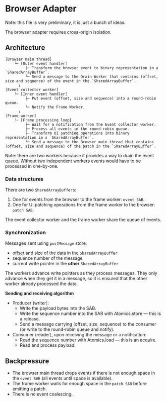 # Browser Adapter

Note: this file is very preliminary, it is just a bunch of ideas.

The browser adapter requires cross-origin isolation.

## Architecture

```text
[Browser main thread]
    └─ [Outer event handler]
         ├─ Transform the browser event to binary representation in a `SharedArrayBuffer`.
         └─ Send a message to the Drain Worker that contains (offset, size and sequence) of the event in the `SharedArrayBuffer`.
      ↓
[Event collector worker]
    └─ [Inner event handler]
         ├─ Put event (offset, size and sequence) into a round-robin queue.
         └─ Notify the Frame Worker.
      ↓   
[Frame worker]
    └─ [Frame processing loop]
         ├─ Wait for a notification from the Event collector worker.
         ├─ Process all events in the round-robin queue.
         ├─ Transform UI patching operations into binary representation in a `SharedArrayBuffer`.
         └─ Send a message to the Browser main thread that contains (offset, size and sequence) of the patch in the `SharedArrayBuffer`.
```

Note: there are two workers because it provides a way to drain the event queue. Without two independent workers events
would have to be processed in one-by-one.

### Data structures

There are two `SharedArrayBuffer`s:

1. One for events from the browser to the frame worker: `event SAB`.
2. One for UI patching operations from the frame worker to the browser: `patch SAB`.

The event collector worker and the frame worker share the queue of events.

### Synchronization

Messages sent using `postMessage` store:

- offset and size of the data in the `SharedArrayBuffer`
- sequence number of the message
- current write pointer in the **other** `SharedArrayBuffer`

The workers advance write pointers as they process messages. They only advance
when they get it in a message, so it is ensured that the other worker already
processed the data.

**Sending and receiving algorithm**

- Producer (writer):
    - Write the payload bytes into the SAB.
    - Write the sequence number into the SAB with Atomics.store — this is a release.
    - Send a message carrying (offset, size, sequence) to the consumer (or write to the round-robin queue and notify).
- Consumer (reader), upon receiving the message or a notification:
    - Read the sequence number with Atomics.load — this is an acquire.
    - Read and process payload.

## Backpressure

- The browser main thread drops events if there is not enough space in the `event SAB` (all events until space is available).
- The frame worker waits for enough space in the `patch SAB` before emitting a patch.
- There is no event coalescing.


